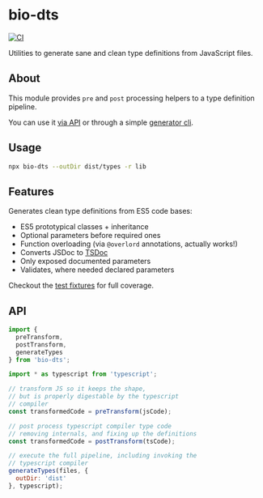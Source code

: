 # bio-dts

[![CI](https://github.com/nikku/bio-dts/actions/workflows/CI.yml/badge.svg)](https://github.com/nikku/bio-dts/actions/workflows/CI.yml)

Utilities to generate sane and clean type definitions from JavaScript files.

## About

This module provides `pre` and `post` processing helpers to a type definition pipeline.

You can use it [via API](#api) or through a simple [generator cli](#usage).


## Usage

```sh
npx bio-dts --outDir dist/types -r lib
```


## Features

Generates clean type definitions from ES5 code bases:

* ES5 prototypical classes + inheritance
* Optional parameters before required ones
* Function overloading (via `@overlord` annotations, actually works!)
* Converts JSDoc to [TSDoc](https://github.com/microsoft/tsdoc)
* Only exposed documented parameters
* Validates, where needed declared parameters

Checkout the [test fixtures](./test/fixtures) for full coverage.


## API

```js
import {
  preTransform,
  postTransform,
  generateTypes
} from 'bio-dts';

import * as typescript from 'typescript';

// transform JS so it keeps the shape,
// but is properly digestable by the typescript
// compiler
const transformedCode = preTransform(jsCode);

// post process typescript compiler type code
// removing internals, and fixing up the definitions
const transformedCode = postTransform(tsCode);

// execute the full pipeline, including invoking the
// typescript compiler
generateTypes(files, {
  outDir: 'dist'
}, typescript);
```

